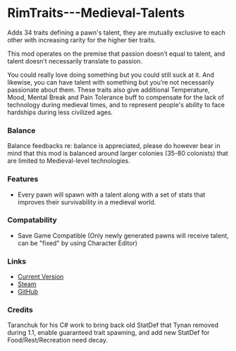# RimTraits---Medieval-Talents

Adds 34 traits defining a pawn's talent, they are mutually exclusive to each other with increasing rarity for the higher tier traits.

This mod operates on the premise that passion doesn’t equal to talent, and talent doesn’t necessarily translate to passion.

You could really love doing something but you could still suck at it. And likewise, you can have talent with something but you’re not necessarily passionate about them. These traits also give additional Temperature, Mood, Mental Break and Pain Tolerance buff to compensate for the lack of technology during medieval times, and to represent people's ability to face hardships during less civilized ages.

### Balance

Balance feedbacks re: balance is appreciated, please do however bear in mind that this mod is balanced around larger colonies (35-80 colonists) that are limited to Medieval-level technologies.

### Features

- Every pawn will spawn with a talent along with a set of stats that improves their survivability in a medieval world.

### Compatability

- Save Game Compatible (Only newly generated pawns will receive talent, can be "fixed" by using Character Editor)

### Links

- [Current Version](https://github.com/Sierra0003/RimTraits---Medieval-Talents)
- [Steam](https://steamcommunity.com/sharedfiles/filedetails/?id=1916352291)
- [GitHub](https://github.com/Sierra0003/RimTraits---Medieval-Talents)

### Credits

Taranchuk for his C# work to bring back old StatDef that Tynan removed during 1.1, enable guaranteed trait spawning, and add new StatDef for Food/Rest/Recreation need decay.
